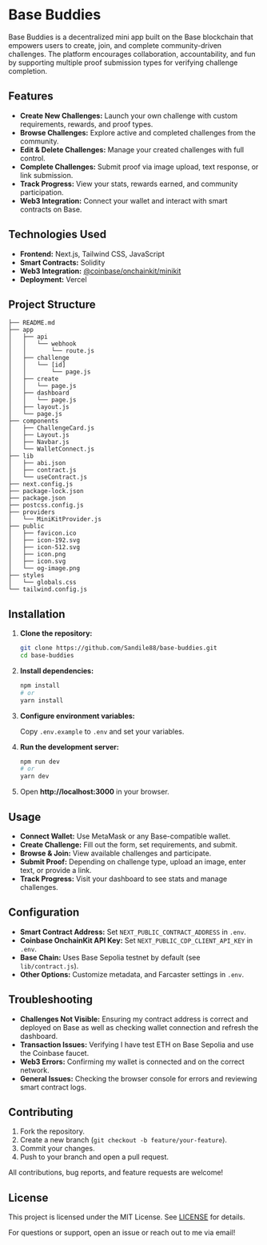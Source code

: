# Base Buddies

Base Buddies is a decentralized mini app built on the Base blockchain that empowers users to create, join, and complete community-driven challenges. The platform encourages collaboration, accountability, and fun by supporting multiple proof submission types for verifying challenge completion.

## Features

- **Create New Challenges:** Launch your own challenge with custom requirements, rewards, and proof types.
- **Browse Challenges:** Explore active and completed challenges from the community.
- **Edit & Delete Challenges:** Manage your created challenges with full control.
- **Complete Challenges:** Submit proof via image upload, text response, or link submission.
- **Track Progress:** View your stats, rewards earned, and community participation.
- **Web3 Integration:** Connect your wallet and interact with smart contracts on Base.

## Technologies Used

- **Frontend:** Next.js, Tailwind CSS, JavaScript
- **Smart Contracts:** Solidity
- **Web3 Integration:** [@coinbase/onchainkit/minikit](https://www.base.org/build/mini-apps)
- **Deployment:** Vercel

## Project Structure


    ├── README.md
    ├── app
    │   ├── api
    │   │   └── webhook
    │   │       └── route.js
    │   ├── challenge
    │   │   └── [id]
    │   │       └── page.js
    │   ├── create
    │   │   └── page.js
    │   ├── dashboard
    │   │   └── page.js
    │   ├── layout.js
    │   └── page.js
    ├── components
    │   ├── ChallengeCard.js
    │   ├── Layout.js
    │   ├── Navbar.js
    │   └── WalletConnect.js
    ├── lib
    │   ├── abi.json
    │   ├── contract.js
    │   └── useContract.js
    ├── next.config.js
    ├── package-lock.json
    ├── package.json
    ├── postcss.config.js
    ├── providers
    │   └── MiniKitProvider.js
    ├── public
    │   ├── favicon.ico
    │   ├── icon-192.svg
    │   ├── icon-512.svg
    │   ├── icon.png
    │   ├── icon.svg
    │   └── og-image.png
    ├── styles
    │   └── globals.css
    └── tailwind.config.js


## Installation

1. **Clone the repository:**
   ```sh
   git clone https://github.com/Sandile88/base-buddies.git
   cd base-buddies
   ```

2. **Install dependencies:**
   ```sh
   npm install
   # or
   yarn install
   ```

3. **Configure environment variables:**

   Copy `.env.example` to `.env` and set your variables.

4. **Run the development server:**
   ```sh
   npm run dev
   # or
   yarn dev
   ```

5. Open **http://localhost:3000** in your browser.

## Usage

- **Connect Wallet:** Use MetaMask or any Base-compatible wallet.
- **Create Challenge:** Fill out the form, set requirements, and submit.
- **Browse & Join:** View available challenges and participate.
- **Submit Proof:** Depending on challenge type, upload an image, enter text, or provide a link.
- **Track Progress:** Visit your dashboard to see stats and manage challenges.

## Configuration

- **Smart Contract Address:** Set `NEXT_PUBLIC_CONTRACT_ADDRESS` in `.env`.
- **Coinbase OnchainKit API Key:** Set `NEXT_PUBLIC_CDP_CLIENT_API_KEY` in `.env`.
- **Base Chain:** Uses Base Sepolia testnet by default (see `lib/contract.js`).
- **Other Options:** Customize metadata, and Farcaster settings in `.env`.

## Troubleshooting

- **Challenges Not Visible:** Ensuring my contract address is correct and deployed on Base as well as checking wallet connection and refresh the dashboard.
- **Transaction Issues:** Verifying I have test ETH on Base Sepolia and use the Coinbase faucet.
- **Web3 Errors:** Confirming my wallet is connected and on the correct network.
- **General Issues:** Checking the browser console for errors and reviewing smart contract logs.

## Contributing

1. Fork the repository.
2. Create a new branch (`git checkout -b feature/your-feature`).
3. Commit your changes.
4. Push to your branch and open a pull request.

All contributions, bug reports, and feature requests are welcome!

## License

This project is licensed under the MIT License. See [LICENSE](https://opensource.org/license/mit) for details.

For questions or support, open an issue or reach out to me via email!